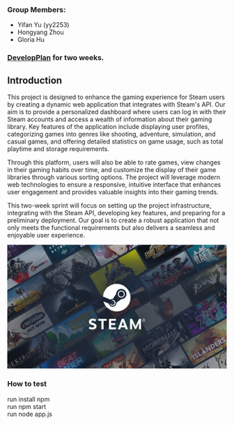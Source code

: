 
### Group Members:  
- Yifan Yu (yy2253)  
- Hongyang Zhou  
- Gloria Hu  

### [DevelopPlan](developPlan.md) for two weeks.
  
## Introduction
This project is designed to enhance the gaming experience for Steam users by creating a dynamic web application that integrates with Steam's API. Our aim is to provide a personalized dashboard where users can log in with their Steam accounts and access a wealth of information about their gaming library. Key features of the application include displaying user profiles, categorizing games into genres like shooting, adventure, simulation, and casual games, and offering detailed statistics on game usage, such as total playtime and storage requirements.

Through this platform, users will also be able to rate games, view changes in their gaming habits over time, and customize the display of their game libraries through various sorting options. The project will leverage modern web technologies to ensure a responsive, intuitive interface that enhances user engagement and provides valuable insights into their gaming trends.

This two-week sprint will focus on setting up the project infrastructure, integrating with the Steam API, developing key features, and preparing for a preliminary deployment. Our goal is to create a robust application that not only meets the functional requirements but also delivers a seamless and enjoyable user experience.
  
![steam](./steam-dashboard/public/img/readme.jpg "steam")   

### How to test
run install npm  
run npm start  
run node app.js  